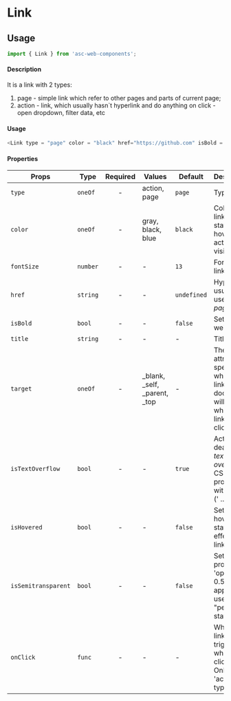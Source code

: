 # Link

## Usage

```js
import { Link } from 'asc-web-components';
```

#### Description

It is a link with 2 types:  
1) page - simple link which refer to other pages and parts of current page;  
2) action - link, which usually hasn`t hyperlink and do anything on click - open dropdown, filter data, etc

#### Usage

```js
<Link type = "page" color = "black" href="https://github.com" isBold = {true}>Bold page link</Link>
```

#### Properties

| Props              | Type     | Required | Values                      | Default        | Description                                                       |
| ------------------ | -------- | :------: | --------------------------- | -------------- | ----------------------------------------------------------------- |
| `type`             | `oneOf`  |    -     | action, page                | `page`        | Type of link                         |
| `color`            | `oneOf`  |    -     | gray, black, blue| `black`  | Color of link in all states - hover, active, visited              |
| `fontSize`           | `number`   |    -     | -                       | `13`        | Font size of link (in px)                        |
| `href`           | `string`   |    -     | -                           | `undefined`        | Hyperlink, usually used in *page* type             |
| `isBold`           | `bool`   |    -     | -                         | `false`        | Set font weight                          |
| `title`           | `string`   |    -     | -                           | -        | Title of link                          |
| `target`           | `oneOf`   |    -     | _blank, _self, _parent, _top   | -    | The *target* attribute specifies where the linked document will open when the link is clicked.                          |                      |
| `isTextOverflow`   | `bool`   |    -     | -                           | `true`        |Activate or deactivate *text-overflow* CSS property with ellipsis (' … ') value                           |
| `isHovered`           | `bool`   |    -     | -                           | `false`        | Set hovered state and effects of link.
| `isSemitransparent`           | `bool`   |    -     | -                           | `false`        | Set css-property 'opacity' to 0.5. Usually apply for users with "pending" status        |    |
| `onClick`           | `func`   |    -     | -                           | -        | What the link will trigger when clicked. Only for \'action\' type of link
